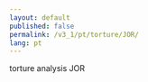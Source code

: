 ```yaml
---
layout: default
published: false
permalink: /v3_1/pt/torture/JOR/
lang: pt
---
```


torture analysis JOR
